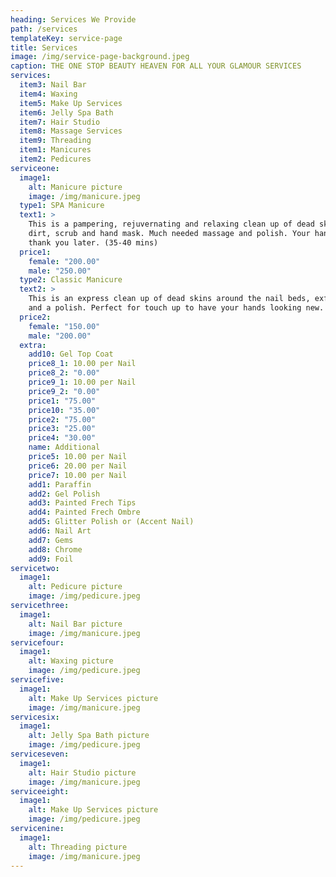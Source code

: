```yaml
---
heading: Services We Provide
path: /services
templateKey: service-page
title: Services
image: /img/service-page-background.jpeg
caption: THE ONE STOP BEAUTY HEAVEN FOR ALL YOUR GLAMOUR SERVICES
services:
  item3: Nail Bar
  item4: Waxing
  item5: Make Up Services
  item6: Jelly Spa Bath
  item7: Hair Studio
  item8: Massage Services
  item9: Threading
  item1: Manicures
  item2: Pedicures
serviceone:
  image1:
    alt: Manicure picture
    image: /img/manicure.jpeg
  type1: SPA Manicure
  text1: >
    This is a pampering, rejuvernating and relaxing clean up of dead skins,
    dirt, scrub and hand mask. Much needed massage and polish. Your hands will
    thank you later. (35-40 mins)
  price1:
    female: "200.00"
    male: "250.00"
  type2: Classic Manicure
  text2: >
    This is an express clean up of dead skins around the nail beds, exfoliation
    and a polish. Perfect for touch up to have your hands looking new.
  price2:
    female: "150.00"
    male: "200.00"
  extra:
    add10: Gel Top Coat
    price8_1: 10.00 per Nail
    price8_2: "0.00"
    price9_1: 10.00 per Nail
    price9_2: "0.00"
    price1: "75.00"
    price10: "35.00"
    price2: "75.00"
    price3: "25.00"
    price4: "30.00"
    name: Additional
    price5: 10.00 per Nail
    price6: 20.00 per Nail
    price7: 10.00 per Nail
    add1: Paraffin
    add2: Gel Polish
    add3: Painted Frech Tips
    add4: Painted Frech Ombre
    add5: Glitter Polish or (Accent Nail)
    add6: Nail Art
    add7: Gems
    add8: Chrome
    add9: Foil
servicetwo:
  image1:
    alt: Pedicure picture
    image: /img/pedicure.jpeg
servicethree:
  image1:
    alt: Nail Bar picture
    image: /img/manicure.jpeg
servicefour:
  image1:
    alt: Waxing picture
    image: /img/pedicure.jpeg
servicefive:
  image1:
    alt: Make Up Services picture
    image: /img/manicure.jpeg
servicesix:
  image1:
    alt: Jelly Spa Bath picture
    image: /img/pedicure.jpeg
serviceseven:
  image1:
    alt: Hair Studio picture
    image: /img/manicure.jpeg
serviceeight:
  image1:
    alt: Make Up Services picture
    image: /img/pedicure.jpeg
servicenine:
  image1:
    alt: Threading picture
    image: /img/manicure.jpeg
---
```

